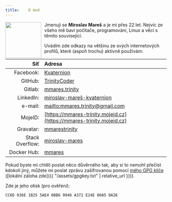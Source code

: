 ```yaml
---
title:    O mně
---
```

<p class="clearfix">
<img src="{{ '/assets/profile.jpg' | relative_url }}"
     style="float: left; width: 8em; height: 8em; margin-right: 0.7em;">
Jmenuji se <strong>Miroslav Mareš</strong> a je mi přes 22 let. Nejvíc ze všeho mě baví počítače,
programování, Linux a věci s těmito související.
</p>

Uvádím zde odkazy na většinu ze svých internetových profilů, které (aspoň trochu) aktivně používám:

Síť             | Adresa
---------------:|:-----------------------------------------------------------------------------------------
Facebook:       | [Kvaternion](https://facebook.com/Kvaternion)
GitHub:         | [TrinityCoder](https://github.com/TrinityCoder)
Gitlab:         | [mmares.trinity](https://gitlab.com/mmares.trinity)
LinkedIn:       | [miroslav-mareš-kvaternion](https://www.linkedin.com/in/miroslav-mare%C5%A1-kvaternion/)
e-mail:         | [mailto:mmares.trinity@gmail.com](mailto:mmares.trinity@gmail.com)
MojeID:         | [https://mmares-trinity.mojeid.cz](https://mmares-trinity.mojeid.cz)
Gravatar:       | [mmarestrinity](https://en.gravatar.com/mmarestrinity)
Stack Overflow: | [miroslav-mares](https://stackoverflow.com/users/1003701/miroslav-mares)
Docker Hub:     | [mmares](https://hub.docker.com/u/mmares/)

Pokud byste mi chtěli poslat něco důvěrného tak, aby si to nemohl přečíst kdokoli jiný,
můžete mi poslat zprávu zašifrovanou pomocí [mého GPG klíče](https://mmares-trinity.mojeid.cz/pgpkey.html)
([lokální záloha zde]({{ "/assets/gpgkey.txt" | relative_url }})).

Zde je jeho otisk (pro ověření):

```
CC6D 036E 1B25 5AE4 08B6 9946 A372 E24E 00A5 0A26
```
